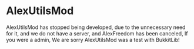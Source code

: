 # AlexUtilsMod

AlexUtilsMod has stopped being developed, due to the unnecessary need for it, and we do not have a server, and AlexFreedom has been canceled, If you were a admin, We are sorry
AlexUtilsMod was a test with BukkitLib!
